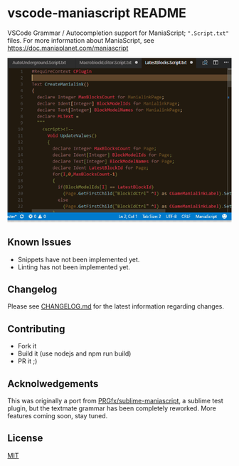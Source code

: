 # vscode-maniascript README

VSCode Grammar / Autocompletion support for ManiaScript; `".Script.txt"` files.
For more information about ManiaScript, see https://doc.maniaplanet.com/maniascript

![Demo](https://github.com/MattMcFarland/vscode-maniascript/raw/master/images/intellisense.gif)

## Known Issues

- Snippets have not been implemented yet.
- Linting has not been implemented yet.

## Changelog

Please see [CHANGELOG.md](CHANGELOG.md) for the latest information regarding changes.

## Contributing

* Fork it
* Build it (use nodejs and npm run build)
* PR it ;)

## Acknolwedgements

This was originally a port from [PRGfx/sublime-maniascript](https://github.com/PRGfx/sublime-maniascript), a sublime test plugin, but the textmate grammar has been completely reworked. More features coming soon, stay tuned.

## License

[MIT](./LICENSE)
